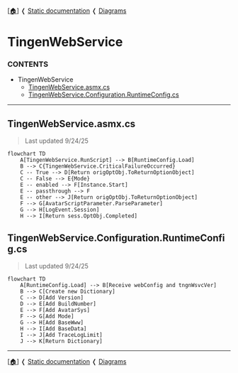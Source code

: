<!-- u250924 -->

[[🏠︎](../../README.md)] ❬ [Static documentation](../README.md) ❬ [Diagrams](README.md)

# TingenWebService

### CONTENTS

* TingenWebService
    * [TingenWebService.asmx.cs](#tingenwebserviceasmxcs)  
    * [TingenWebService.Configuration.RuntimeConfig.cs](#tingenwebserviceconfigurationruntimeconfigcs)  

***

## TingenWebService.asmx.cs

> Last updated 9/24/25

```mermaid
flowchart TD
    A[TingenWebService.RunScript] --> B[RuntimeConfig.Load]
    B --> C{TingenWebService.CriticalFailureOccurred}
    C -- True --> D[Return origOptObj.ToReturnOptionObject]
    C -- False --> E{Mode}
    E -- enabled --> F[Instance.Start]
    E -- passthrough --> F
    E -- other --> J[Return origOptObj.ToReturnOptionObject]
    F --> G[AvatarScriptParameter.ParseParameter]
    G --> H[LogEvent.Session]
    H --> I[Return sess.OptObj.Completed]
```

## TingenWebService.Configuration.RuntimeConfig.cs

> Last updated 9/24/25

```mermaid
flowchart TD
    A[RuntimeConfig.Load] --> B[Receive webConfig and tngnWsvcVer]
    B --> C[Create new Dictionary]
    C --> D[Add Version]
    D --> E[Add BuildNumber]
    E --> F[Add AvatarSys]
    F --> G[Add Mode]
    G --> H[Add BaseWww]
    H --> I[Add BaseData]
    I --> J[Add TraceLogLimit]
    J --> K[Return Dictionary]
```

***

[[🏠︎](../../README.md)] ❬ [Static documentation](../README.md) ❬ [Diagrams](README.md)
